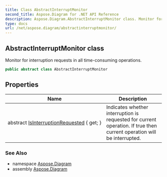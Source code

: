 ```yaml
---
title: Class AbstractInterruptMonitor
second_title: Aspose.Diagram for .NET API Reference
description: Aspose.Diagram.AbstractInterruptMonitor class. Monitor for interruption requests in all timeconsuming operations
type: docs
url: /net/aspose.diagram/abstractinterruptmonitor/
---
```

## AbstractInterruptMonitor class

Monitor for interruption requests in all time-consuming operations.

```csharp
public abstract class AbstractInterruptMonitor
```

## Properties

| Name | Description |
| --- | --- |
| abstract [IsInterruptionRequested](../../aspose.diagram/abstractinterruptmonitor/isinterruptionrequested/) { get; } | Indicates whether interruption is requested for current operation. If true then current operation will be interrupted. |

### See Also

* namespace [Aspose.Diagram](../../aspose.diagram/)
* assembly [Aspose.Diagram](../../)


